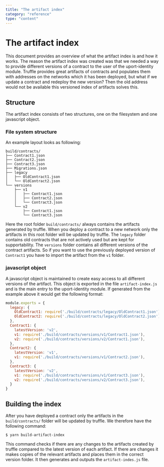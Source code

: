 ```yaml
---
title: "The artifact index"
category: "reference"
type: "content"
---
```


# The artifact index
This document provides an overview of what the artifact index is and how it works. The reason the artifact index was created was that we needed a way to provide different versions of a contract to the user of the uport-identity module. Truffle provides great artifacts of contracts and populates them with addresses on the networks which it has been deployed, but what if we update a contract and redeploy the new version? Then the old address would not be available this versioned index of artifacts solves this.

## Structure
The artifact index consists of two structures, one on the filesystem and one javascript object.

### File system structure
An example layout looks as following:
```
build/contracts/
├── Contract1.json
├── Contract2.json
├── Contract3.json
├── Migrations.json
├── legacy
│   ├── OldContract1.json
│   └── OldContract2.json
└── versions
    ├── v1
    │   ├── Contract1.json
    │   ├── Contract2.json
    │   └── Contract3.json
    └── v2
        ├── Contract1.json
        └── Contract3.json
```
Here the root folder `build/contracts/` always contains the artifacts generated by truffle. When you deploy a contract to a new network only the artifacts in this root folder will be updated by truffle. The `legacy` folder contains old contracts that are not actively used but are kept for supportability. The `versions` folder contains all different versions of the contract artifacts. So if you want to use the previously deployed version of `Contract1` you have to import the artifact from the `v1` folder.

### javascript object
A javascript object is maintained to create easy access to all different versions of the artifact. This object is exported in the file `artifact-index.js` and is the main entry to the uport-identity module. If generated from the example above it would get the following format:

```javascript
module.exports = {
  legacy: {
    OldContract1: require('./build/contracts/legacy/OldContract1.json'),
    OldContract2: require('./build/contracts/legacy/OldContract2.json'),
  },
  Contract1: {
    latestVersion: 'v2',
    v1: require('./build/contracts/versions/v1/Contract1.json'),
    v2: require('./build/contracts/versions/v2/Contract1.json'),
  },
  Contract2: {
    latestVersion: 'v1',
    v1: require('./build/contracts/versions/v1/Contract2.json'),
  },
  Contract3: {
    latestVersion: 'v2',
    v1: require('./build/contracts/versions/v1/Contract3.json'),
    v2: require('./build/contracts/versions/v2/Contract3.json'),
  }
}
```

## Building the index
After you have deployed a contract only the artifacts in the `build/contracts/` folder will be updated by truffle. We therefore have the following command:
```
$ yarn build-artifact-index
```

This command checks if there are any changes to the artifacts created by truffle compared to the latest version of each artifact. If there are changes it makes copies of the relevant artifacts and places them in the correct version folder. It then generates and outputs the `artifact-indes.js` file.
